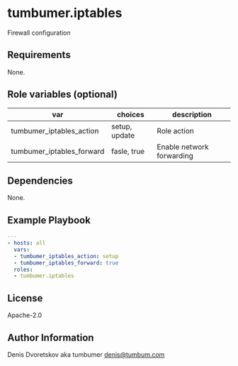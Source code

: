 # tumbumer.iptables

Firewall configuration

## Requirements

None.

## Role variables (optional)

var | choices | description
---|---|---
tumbumer_iptables_action | setup, update | Role action
tumbumer_iptables_forward | fasle, true | Enable network forwarding

## Dependencies

None.

## Example Playbook

```yaml
---
- hosts: all
  vars:
  - tumbumer_iptables_action: setup
  - tumbumer_iptables_forward: true
  roles:
  - tumbumer.iptables
```

## License

Apache-2.0

## Author Information

Denis Dvoretskov aka tumbumer <denis@tumbum.com>
